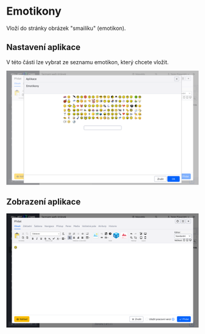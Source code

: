 # Emotikony

Vloží do stránky obrázek "smailíku" (emotikon).

## Nastavení aplikace

V této části lze vybrat ze seznamu emotikon, který chcete vložit.

![](editor.png)

## Zobrazení aplikace

![](emoticon.png)
